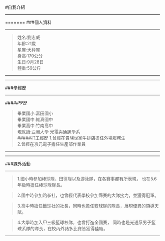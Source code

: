 #自我介紹
***
=======
###個人資料
***
> 姓名:劉志威<br />
> 年齡:21歲<br />
> 星座:天秤座<br />
> 身高:170公分<br />
> 生日:9月28日<br />
> 體重:59公斤<br />
***
-------
###學經歷
***
#####學歷

> 畢業國小:富田國小<br />
> 畢業國中:維真國中<br />
> 畢業高中:竹南高中<br />
> 現就讀:亞洲大學 光電與通訊學系<br />
#####打工經歷
> 1.曾經在貴族世家牛排店擔任外場服務生<br />
> 2.曾經在京元電子擔任生產部作業員<br />
***
-------
###課外活動
***
> 1.國小時參加棒球隊、田徑隊以及游泳隊，在各賽事都有所表現，
也在5.6年級時擔任棒球隊隊長。

> 2.國中時參加跆拳社，也曾經代表學校參加縣賽的大隊接力，並獲得冠軍。

> 3.高中時擔任籃球社的社長，同時也擔任籃球隊的隊長，展現優異的領導天賦。

> 4.大學時加入甲三級籃球校隊，也曾打進全國賽，
同時也是光通系男子籃球系隊的隊長，在校內外諸多比賽皆獲得佳績。
***
